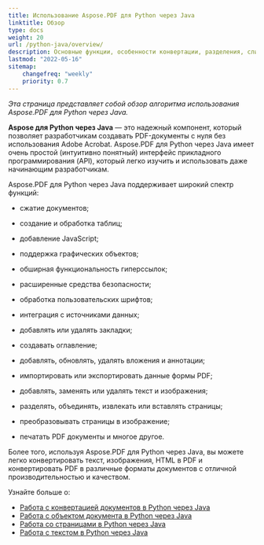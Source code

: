 ```yaml
---
title: Использование Aspose.PDF для Python через Java
linktitle: Обзор
type: docs
weight: 20
url: /python-java/overview/
description: Основные функции, особенности конвертации, разделения, слияния и выполнения других операций, связанных с созданием и редактированием PDF с использованием Python через Java
lastmod: "2022-05-16"
sitemap:
    changefreq: "weekly"
    priority: 0.7
---
```


_Эта страница представляет собой обзор алгоритма использования Aspose.PDF для Python через Java._

**Aspose для Python через Java** — это надежный компонент, который позволяет разработчикам создавать PDF-документы с нуля без использования Adobe Acrobat. Aspose.PDF для Python через Java имеет очень простой (интуитивно понятный) интерфейс прикладного программирования (API), который легко изучить и использовать даже начинающим разработчикам.

Aspose.PDF для Python через Java поддерживает широкий спектр функций:

- сжатие документов;
- создание и обработка таблиц;
- добавление JavaScript;
- поддержка графических объектов;
- обширная функциональность гиперссылок;
- расширенные средства безопасности;
- обработка пользовательских шрифтов;

- интеграция с источниками данных;
- добавлять или удалять закладки;
- создавать оглавление;
- добавлять, обновлять, удалять вложения и аннотации;
- импортировать или экспортировать данные формы PDF;
- добавлять, заменять или удалять текст и изображения;
- разделять, объединять, извлекать или вставлять страницы;
- преобразовывать страницы в изображение;
- печатать PDF документы и многое другое.

Более того, используя Aspose.PDF для Python через Java, вы можете легко конвертировать текст, изображения, HTML в PDF и конвертировать PDF в различные форматы документов с отличной производительностью и качеством.

Узнайте больше о:

- [Работа с конвертацией документов в Python через Java](/pdf/python-java/conversion/)
- [Работа с объектом документа в Python через Java](/pdf/python-java/working-with-documents/)
- [Работа со страницами в Python через Java](/pdf/python-java/working-with-pages/)
- [Работа с текстом в Python через Java](/pdf/python-java/working-with-text/)